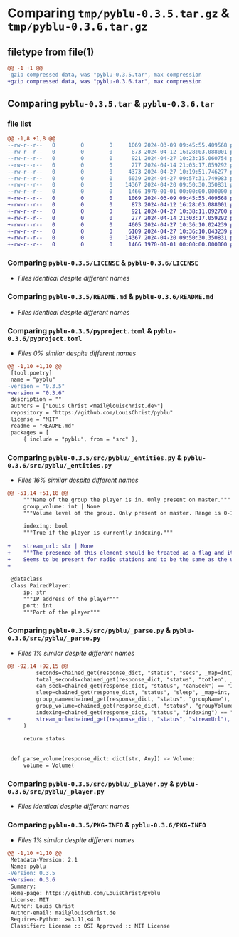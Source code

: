 # Comparing `tmp/pyblu-0.3.5.tar.gz` & `tmp/pyblu-0.3.6.tar.gz`

## filetype from file(1)

```diff
@@ -1 +1 @@
-gzip compressed data, was "pyblu-0.3.5.tar", max compression
+gzip compressed data, was "pyblu-0.3.6.tar", max compression
```

## Comparing `pyblu-0.3.5.tar` & `pyblu-0.3.6.tar`

### file list

```diff
@@ -1,8 +1,8 @@
--rw-r--r--   0        0        0     1069 2024-03-09 09:45:55.409568 pyblu-0.3.5/LICENSE
--rw-r--r--   0        0        0      873 2024-04-12 16:28:03.088001 pyblu-0.3.5/README.md
--rw-r--r--   0        0        0      921 2024-04-27 10:23:15.060754 pyblu-0.3.5/pyproject.toml
--rw-r--r--   0        0        0      277 2024-04-14 21:03:17.059292 pyblu-0.3.5/src/pyblu/__init__.py
--rw-r--r--   0        0        0     4373 2024-04-27 10:19:51.746277 pyblu-0.3.5/src/pyblu/_entities.py
--rw-r--r--   0        0        0     6039 2024-04-27 09:57:31.749983 pyblu-0.3.5/src/pyblu/_parse.py
--rw-r--r--   0        0        0    14367 2024-04-20 09:50:30.350831 pyblu-0.3.5/src/pyblu/_player.py
--rw-r--r--   0        0        0     1466 1970-01-01 00:00:00.000000 pyblu-0.3.5/PKG-INFO
+-rw-r--r--   0        0        0     1069 2024-03-09 09:45:55.409568 pyblu-0.3.6/LICENSE
+-rw-r--r--   0        0        0      873 2024-04-12 16:28:03.088001 pyblu-0.3.6/README.md
+-rw-r--r--   0        0        0      921 2024-04-27 10:38:11.092700 pyblu-0.3.6/pyproject.toml
+-rw-r--r--   0        0        0      277 2024-04-14 21:03:17.059292 pyblu-0.3.6/src/pyblu/__init__.py
+-rw-r--r--   0        0        0     4605 2024-04-27 10:36:10.024239 pyblu-0.3.6/src/pyblu/_entities.py
+-rw-r--r--   0        0        0     6109 2024-04-27 10:36:10.043239 pyblu-0.3.6/src/pyblu/_parse.py
+-rw-r--r--   0        0        0    14367 2024-04-20 09:50:30.350831 pyblu-0.3.6/src/pyblu/_player.py
+-rw-r--r--   0        0        0     1466 1970-01-01 00:00:00.000000 pyblu-0.3.6/PKG-INFO
```

### Comparing `pyblu-0.3.5/LICENSE` & `pyblu-0.3.6/LICENSE`

 * *Files identical despite different names*

### Comparing `pyblu-0.3.5/README.md` & `pyblu-0.3.6/README.md`

 * *Files identical despite different names*

### Comparing `pyblu-0.3.5/pyproject.toml` & `pyblu-0.3.6/pyproject.toml`

 * *Files 0% similar despite different names*

```diff
@@ -1,10 +1,10 @@
 [tool.poetry]
 name = "pyblu"
-version = "0.3.5"
+version = "0.3.6"
 description = ""
 authors = ["Louis Christ <mail@louischrist.de>"]
 repository = "https://github.com/LouisChrist/pyblu"
 license = "MIT"
 readme = "README.md"
 packages = [
     { include = "pyblu", from = "src" },
```

### Comparing `pyblu-0.3.5/src/pyblu/_entities.py` & `pyblu-0.3.6/src/pyblu/_entities.py`

 * *Files 16% similar despite different names*

```diff
@@ -51,14 +51,18 @@
     """Name of the group the player is in. Only present on master."""
     group_volume: int | None
     """Volume level of the group. Only present on master. Range is 0-100."""
 
     indexing: bool
     """True if the player is currently indexing."""
 
+    stream_url: str | None
+    """The presence of this element should be treated as a flag and its contents as an opaque value. 
+    Seems to be present for radio stations and to be the same as the url from the matching preset."""
+
 
 @dataclass
 class PairedPlayer:
     ip: str
     """IP address of the player"""
     port: int
     """Port of the player"""
```

### Comparing `pyblu-0.3.5/src/pyblu/_parse.py` & `pyblu-0.3.6/src/pyblu/_parse.py`

 * *Files 1% similar despite different names*

```diff
@@ -92,14 +92,15 @@
         seconds=chained_get(response_dict, "status", "secs", _map=int),
         total_seconds=chained_get(response_dict, "status", "totlen", _map=float),
         can_seek=chained_get(response_dict, "status", "canSeek") == "1",
         sleep=chained_get(response_dict, "status", "sleep", _map=int, default=0),
         group_name=chained_get(response_dict, "status", "groupName"),
         group_volume=chained_get(response_dict, "status", "groupVolume", _map=int),
         indexing=chained_get(response_dict, "status", "indexing") == "1",
+        stream_url=chained_get(response_dict, "status", "streamUrl"),
     )
 
     return status
 
 
 def parse_volume(response_dict: dict[str, Any]) -> Volume:
     volume = Volume(
```

### Comparing `pyblu-0.3.5/src/pyblu/_player.py` & `pyblu-0.3.6/src/pyblu/_player.py`

 * *Files identical despite different names*

### Comparing `pyblu-0.3.5/PKG-INFO` & `pyblu-0.3.6/PKG-INFO`

 * *Files 1% similar despite different names*

```diff
@@ -1,10 +1,10 @@
 Metadata-Version: 2.1
 Name: pyblu
-Version: 0.3.5
+Version: 0.3.6
 Summary: 
 Home-page: https://github.com/LouisChrist/pyblu
 License: MIT
 Author: Louis Christ
 Author-email: mail@louischrist.de
 Requires-Python: >=3.11,<4.0
 Classifier: License :: OSI Approved :: MIT License
```

